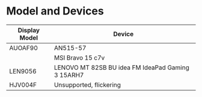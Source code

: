 # Model and Devices
| Display Model | Device |
| ------------- | ------ |
| AUOAF90       | AN515-57 |
|               | MSI Bravo 15 c7v |
| LEN9056       | LENOVO MT 82SB BU idea FM IdeaPad Gaming 3 15ARH7 |
| HJV004F       | Unsupported, flickering |
